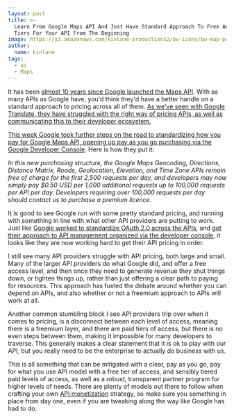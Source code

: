 ```yaml
---
layout: post
title: >-
  Learn From Google Maps API And Just Have Standard Approach To Free And Paid
  Tiers For Your API From The Beginning
image: https://s3.amazonaws.com/kinlane-productions2/bw-icons/bw-map-pricing.png
author:
  name: kinlane
tags:
  - ai
  - Maps
---
```

It has been [almost 10 years since Google launched the Maps API](http://apievangelist.com/2011/01/30/history-of-apis--google-maps-api/). With as many APIs as Google have, you'd think they'd have a better handle on a standard approach to pricing across all of them. [As we've seen with Google Translate, they have struggled with the right way of pricing APIs, as well as communicating this to their developer ecosystem.](http://apievangelist.com/2011/01/30/history-of-apis--google-maps-api/)

[This week Google took further steps on the road to standardizing how you pay for Google Maps API, opening up pay as you go purchasing via the Google Developer Console](http://googlegeodevelopers.blogspot.com/2015/09/introducing-more-flexible-option-to.html). Here is how they put it:

_In this new purchasing structure, the Google Maps Geocoding, Directions, Distance Matrix, Roads, Geolocation, Elevation, and Time Zone APIs remain free of charge for the first 2,500 requests per day, and developers may now simply pay $0.50 USD per 1,000 additional requests up to 100,000 requests per API per day. Developers requiring over 100,000 requests per day should contact us to purchase a premium licence._

It is good to see Google run with some pretty standard pricing, and running with something in line with what other API providers are putting to work. Just like [Google worked to standardize OAuth 2.0 across the APIs](http://apievangelist.com/2011/03/14/google-api-access-with-oauth-20/), and [get their approach to API management organized via the developer console](http://apievangelist.com/2011/05/21/google-apis-console/), it looks like they are now working hard to get their API pricing in order.

I still see many API providers struggle with API pricing, both large and small. Many of the larger API providers do what Google did, and offer a free access level, and then once they need to generate revenue they shut things down, or tighten things up, rather than just offering a clear path to paying for resources. This approach has fueled the debate around whether you can depend on APIs, and also whether or not a freemium approach to APIs will work at all.

Another common stumbling block I see API providers trip over when it comes to pricing, is a disconnect between each level of access, meaning there is a freemium layer, and there are paid tiers of access, but there is no even steps between them, making it impossible for many developers to traverse. This generally makes a clear statement that it is ok to play with our API, but you really need to be the enterprise to actually do business with us.  

This is all something that can be mitigated with a clear, pay as you go, pay for what you use API model with a free tier of access, and sensibly tiered paid levels of access, as well as a robust, transparent partner program for higher levels of needs. There are plenty of models out there to follow when crafting your own [API monetization](http://monetization.apievangelist.com/) strategy, so make sure you something in place from day one, even if you are tweaking along the way like Google has had to do.
